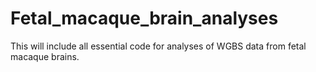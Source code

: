 # Fetal_macaque_brain_analyses

This will include all essential code for analyses of WGBS data from fetal macaque brains.
